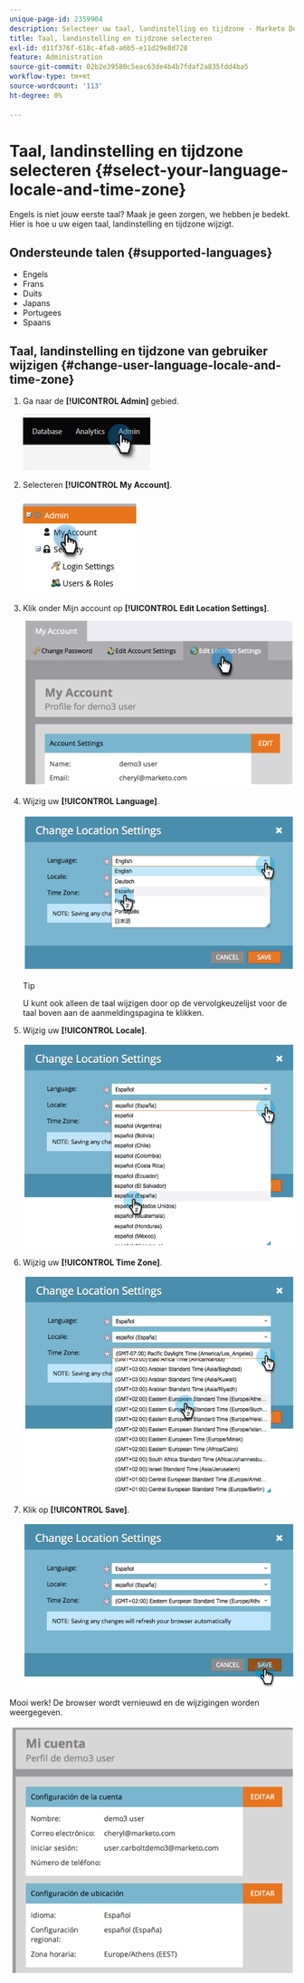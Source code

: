 ```yaml
---
unique-page-id: 2359904
description: Selecteer uw taal, landinstelling en tijdzone - Marketo Docs - Productdocumentatie
title: Taal, landinstelling en tijdzone selecteren
exl-id: d11f376f-618c-4fa8-a6b5-e11d29e8d728
feature: Administration
source-git-commit: 02b2e39580c5eac63de4b4b7fdaf2a835fdd4ba5
workflow-type: tm+mt
source-wordcount: '113'
ht-degree: 0%

---
```


# Taal, landinstelling en tijdzone selecteren {#select-your-language-locale-and-time-zone}

Engels is niet jouw eerste taal? Maak je geen zorgen, we hebben je bedekt. Hier is hoe u uw eigen taal, landinstelling en tijdzone wijzigt.

## Ondersteunde talen {#supported-languages}

* Engels
* Frans
* Duits
* Japans
* Portugees
* Spaans

## Taal, landinstelling en tijdzone van gebruiker wijzigen {#change-user-language-locale-and-time-zone}

1. Ga naar de **[!UICONTROL Admin]** gebied.

   ![](assets/select-your-language-locale-and-time-zone-1.png)

1. Selecteren **[!UICONTROL My Account]**.

   ![](assets/select-your-language-locale-and-time-zone-2.png)

1. Klik onder Mijn account op **[!UICONTROL Edit Location Settings]**.

   ![](assets/select-your-language-locale-and-time-zone-3.png)

1. Wijzig uw **[!UICONTROL Language]**.

   ![](assets/select-your-language-locale-and-time-zone-4.png)

   >[!TIP]
   >
   >U kunt ook alleen de taal wijzigen door op de vervolgkeuzelijst voor de taal boven aan de aanmeldingspagina te klikken.

1. Wijzig uw **[!UICONTROL Locale]**.

   ![](assets/select-your-language-locale-and-time-zone-5.png)

1. Wijzig uw **[!UICONTROL Time Zone]**.

   ![](assets/select-your-language-locale-and-time-zone-6.png)

1. Klik op **[!UICONTROL Save]**.

   ![](assets/select-your-language-locale-and-time-zone-7.png)

Mooi werk! De browser wordt vernieuwd en de wijzigingen worden weergegeven.

![](assets/select-your-language-locale-and-time-zone-8.png)
